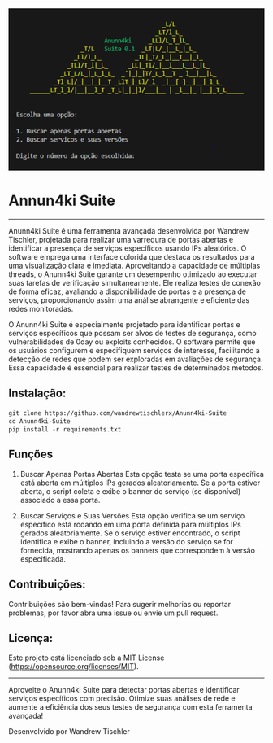 
<img src="https://raw.githubusercontent.com/wandrewtischlerx/Anunn4ki-Suite/main/IMAGENS/Anunn4ki-Suite.PNG" alt="Anunn4ki-Suite">

<h1>Annun4ki Suite</h1>

---

Anunn4ki Suite é uma ferramenta avançada desenvolvida por Wandrew Tischler, projetada para realizar uma varredura de portas abertas e identificar a presença de serviços específicos usando IPs aleatórios. O software emprega uma interface colorida que destaca os resultados para uma visualização clara e imediata. Aproveitando a capacidade de múltiplas threads, o Anunn4ki Suite garante um desempenho otimizado ao executar suas tarefas de verificação simultaneamente. Ele realiza testes de conexão de forma eficaz, avaliando a disponibilidade de portas e a presença de serviços, proporcionando assim uma análise abrangente e eficiente das redes monitoradas.

O Anunn4ki Suite é especialmente projetado para identificar portas e serviços específicos que possam ser alvos de testes de segurança, como vulnerabilidades de 0day ou exploits conhecidos. O software permite que os usuários configurem e especifiquem serviços de interesse, facilitando a detecção de redes que podem ser exploradas em avaliações de segurança. Essa capacidade é essencial para realizar testes de determinados metodos.
<h2>Instalação:</h2>

```
git clone https://github.com/wandrewtischlerx/Anunn4ki-Suite
cd Anunn4ki-Suite
pip install -r requirements.txt
```

<h2>Funções</h2>

1. Buscar Apenas Portas Abertas
Esta opção testa se uma porta específica está aberta em múltiplos IPs gerados aleatoriamente. Se a porta estiver aberta, o script coleta e exibe o banner do serviço (se disponível) associado a essa porta.

2. Buscar Serviços e Suas Versões
Esta opção verifica se um serviço específico está rodando em uma porta definida para múltiplos IPs gerados aleatoriamente. Se o serviço estiver encontrado, o script identifica e exibe o banner, incluindo a versão do serviço se for fornecida, mostrando apenas os banners que correspondem à versão especificada.

<h2>Contribuições:</h2>

Contribuições são bem-vindas! Para sugerir melhorias ou reportar problemas, por favor abra uma issue ou envie um pull request.

<h2>Licença:</h2>

Este projeto está licenciado sob a MIT License (https://opensource.org/licenses/MIT).

---

Aproveite o Anunn4ki Suite para detectar portas abertas e identificar serviços específicos com precisão. Otimize suas análises de rede e aumente a eficiência dos seus testes de segurança com esta ferramenta avançada!

Desenvolvido por Wandrew Tischler
